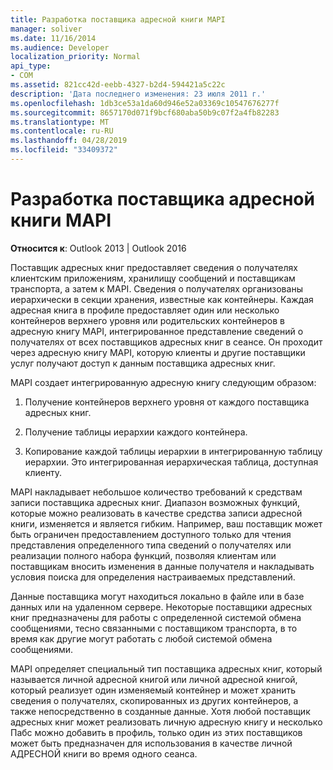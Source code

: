 ```yaml
---
title: Разработка поставщика адресной книги MAPI
manager: soliver
ms.date: 11/16/2014
ms.audience: Developer
localization_priority: Normal
api_type:
- COM
ms.assetid: 821cc42d-eebb-4327-b2d4-594421a5c22c
description: 'Дата последнего изменения: 23 июля 2011 г.'
ms.openlocfilehash: 1db3ce53a1da60d946e52a03369c10547676277f
ms.sourcegitcommit: 8657170d071f9bcf680aba50b9c07f2a4fb82283
ms.translationtype: MT
ms.contentlocale: ru-RU
ms.lasthandoff: 04/28/2019
ms.locfileid: "33409372"
---
```

# <a name="developing-a-mapi-address-book-provider"></a>Разработка поставщика адресной книги MAPI

  
  
**Относится к**: Outlook 2013 | Outlook 2016 
  
Поставщик адресных книг предоставляет сведения о получателях клиентским приложениям, хранилищу сообщений и поставщикам транспорта, а затем к MAPI. Сведения о получателях организованы иерархически в секции хранения, известные как контейнеры. Каждая адресная книга в профиле предоставляет один или несколько контейнеров верхнего уровня или родительских контейнеров в адресную книгу MAPI, интегрированное представление сведений о получателях от всех поставщиков адресных книг в сеансе. Он проходит через адресную книгу MAPI, которую клиенты и другие поставщики услуг получают доступ к данным поставщика адресных книг.
  
MAPI создает интегрированную адресную книгу следующим образом:
  
1. Получение контейнеров верхнего уровня от каждого поставщика адресных книг.
    
2. Получение таблицы иерархии каждого контейнера. 
    
3. Копирование каждой таблицы иерархии в интегрированную таблицу иерархии. Это интегрированная иерархическая таблица, доступная клиенту. 
    
MAPI накладывает небольшое количество требований к средствам записи поставщика адресных книг. Диапазон возможных функций, которые можно реализовать в качестве средства записи адресной книги, изменяется и является гибким. Например, ваш поставщик может быть ограничен предоставлением доступного только для чтения представления определенного типа сведений о получателях или реализации полного набора функций, позволяя клиентам или поставщикам вносить изменения в данные получателя и накладывать условия поиска для определения настраиваемых представлений. 
  
Данные поставщика могут находиться локально в файле или в базе данных или на удаленном сервере. Некоторые поставщики адресных книг предназначены для работы с определенной системой обмена сообщениями, тесно связанными с поставщиком транспорта, в то время как другие могут работать с любой системой обмена сообщениями.
  
MAPI определяет специальный тип поставщика адресных книг, который называется личной адресной книгой или личной адресной книгой, который реализует один изменяемый контейнер и может хранить сведения о получателях, скопированных из других контейнеров, а также непосредственно в созданные данные. Хотя любой поставщик адресных книг может реализовать личную адресную книгу и несколько Пабс можно добавить в профиль, только один из этих поставщиков может быть предназначен для использования в качестве личной АДРЕСНОЙ книги во время одного сеанса. 
  

